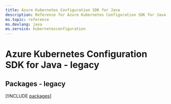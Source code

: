 ```yaml
---
title: Azure Kubernetes Configuration SDK for Java
description: Reference for Azure Kubernetes Configuration SDK for Java
ms.topic: reference
ms.devlang: java
ms.service: kubernetesconfiguration
---
```

# Azure Kubernetes Configuration SDK for Java - legacy
## Packages - legacy
[!INCLUDE [packages](kubernetes-configuration-index.md)]

